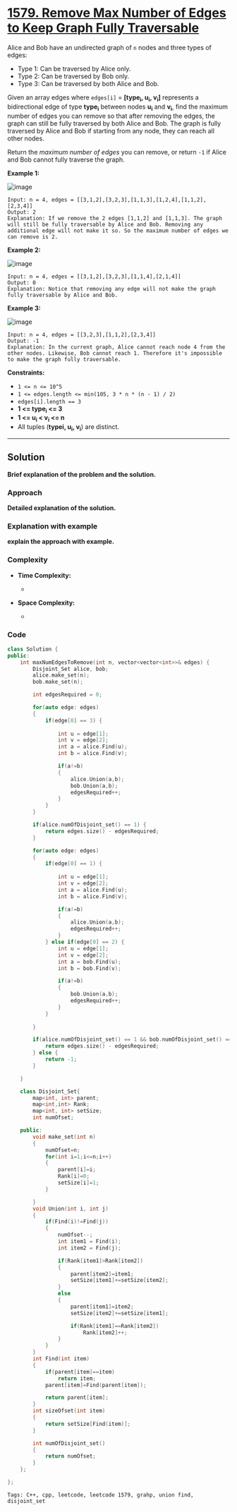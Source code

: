 
# [1579. Remove Max Number of Edges to Keep Graph Fully Traversable](https://leetcode.com/problems/remove-max-number-of-edges-to-keep-graph-fully-traversable/description)

Alice and Bob have an undirected graph of `n` nodes and three types of edges:

- Type 1: Can be traversed by Alice only.
- Type 2: Can be traversed by Bob only.
- Type 3: Can be traversed by both Alice and Bob.

Given an array edges where `edges[i]` = **[type<sub>i</sub>, u<sub>i</sub>, v<sub>i</sub>]** represents a bidirectional edge of type **type<sub>i</sub>** between nodes **u<sub>i</sub>** and **v<sub>i</sub>**, find the maximum number of edges you can remove so that after removing the edges, the graph can still be fully traversed by both Alice and Bob. The graph is fully traversed by Alice and Bob if starting from any node, they can reach all other nodes.

Return the *maximum number of edges* you can remove, or return `-1` if Alice and Bob cannot fully traverse the graph.

**Example 1:**

![image](https://github.com/akazad13/leetcode/assets/16265339/efc05ccf-b203-4c4d-8089-9593aeb35fcc)

    Input: n = 4, edges = [[3,1,2],[3,2,3],[1,1,3],[1,2,4],[1,1,2],[2,3,4]]
    Output: 2
    Explanation: If we remove the 2 edges [1,1,2] and [1,1,3]. The graph will still be fully traversable by Alice and Bob. Removing any additional edge will not make it so. So the maximum number of edges we can remove is 2.

**Example 2:**

![image](https://github.com/akazad13/leetcode/assets/16265339/54c8ddbe-a5d0-465a-8096-5a5c004d5d76)

    Input: n = 4, edges = [[3,1,2],[3,2,3],[1,1,4],[2,1,4]]
    Output: 0
    Explanation: Notice that removing any edge will not make the graph fully traversable by Alice and Bob.

**Example 3:**

![image](https://github.com/akazad13/leetcode/assets/16265339/201fbc19-c2da-4153-b531-26e373f3898d)

    Input: n = 4, edges = [[3,2,3],[1,1,2],[2,3,4]]
    Output: -1
    Explanation: In the current graph, Alice cannot reach node 4 from the other nodes. Likewise, Bob cannot reach 1. Therefore it's impossible to make the graph fully traversable.
 
**Constraints:**

- `1 <= n <= 10^5`
- `1 <= edges.length <= min(105, 3 * n * (n - 1) / 2)`
- `edges[i].length == 3`
- **1 <= type<sub>i</sub> <= 3**
- **1 <= u<sub>i</sub> < v<sub>i</sub> <= n**
- All tuples (**typei, u<sub>i</sub>, v<sub>i</sub>**) are distinct.

---

## Solution

**Brief explanation of the problem and the solution.**

### Approach

**Detailed explanation of the solution.**

### Explanation with example

**explain the approach with example.**

### Complexity

- **Time Complexity:**

    - 

- **Space Complexity:**

    - 

### Code

```cpp
class Solution {
public:
    int maxNumEdgesToRemove(int n, vector<vector<int>>& edges) {
        Disjoint_Set alice, bob;
        alice.make_set(n);
        bob.make_set(n);

        int edgesRequired = 0;

        for(auto edge: edges)
        {
            if(edge[0] == 3) {
            
                int u = edge[1];
                int v = edge[2];
                int a = alice.Find(u);
                int b = alice.Find(v);

                if(a!=b)
                {
                    alice.Union(a,b);
                    bob.Union(a,b);
                    edgesRequired++;
                }
            }
        }

        if(alice.numOfDisjoint_set() == 1) {
            return edges.size() - edgesRequired;
        }

        for(auto edge: edges)
        {
            if(edge[0] == 1) {
            
                int u = edge[1];
                int v = edge[2];
                int a = alice.Find(u);
                int b = alice.Find(v);

                if(a!=b)
                {
                    alice.Union(a,b);
                    edgesRequired++;
                }
            } else if(edge[0] == 2) {
                int u = edge[1];
                int v = edge[2];
                int a = bob.Find(u);
                int b = bob.Find(v);

                if(a!=b)
                {
                    bob.Union(a,b);
                    edgesRequired++;
                }
            }
            
        }

        if(alice.numOfDisjoint_set() == 1 && bob.numOfDisjoint_set() == 1) {
            return edges.size() - edgesRequired;
        } else {
            return -1;
        }

    }

    class Disjoint_Set{
        map<int, int> parent;
        map<int,int> Rank;
        map<int, int> setSize;
        int numOfset;

    public:
        void make_set(int n)
        {
            numOfset=n;
            for(int i=1;i<=n;i++)
            {
                parent[i]=i;
                Rank[i]=0;
                setSize[i]=1;
            }

        }
        void Union(int i, int j)
        {
            if(Find(i)!=Find(j))
            {
                numOfset--;
                int item1 = Find(i);
                int item2 = Find(j);

                if(Rank[item1]>Rank[item2])
                {
                    parent[item2]=item1;
                    setSize[item1]+=setSize[item2];
                }
                else
                {
                    parent[item1]=item2;
                    setSize[item2]+=setSize[item1];

                    if(Rank[item1]==Rank[item2])
                        Rank[item2]++;
                }
            }
        }
        int Find(int item)
        {
            if(parent[item]==item)
                return item;
            parent[item]=Find(parent[item]);

            return parent[item];
        }
        int sizeOfset(int item)
        {
            return setSize[Find(item)];
        }

        int numOfDisjoint_set()
        {
            return numOfset;
        }
    };

};
```

    Tags: C++, cpp, leetcode, leetcode 1579, grahp, union find, disjoint_set
